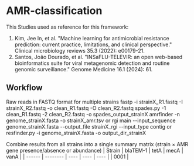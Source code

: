 # AMR-classification
This 
Studies used as reference for this framework:
1. Kim, Jee In, et al. "Machine learning for antimicrobial resistance prediction: current practice, limitations, and clinical perspective." Clinical microbiology reviews 35.3 (2022): e00179-21.
2. Santos, João Dourado, et al. "INSaFLU-TELEVIR: an open web-based bioinformatics suite for viral metagenomic detection and routine genomic surveillance." Genome Medicine 16.1 (2024): 61.

## Workflow
Raw reads in FASTQ format for multiple strains
fastp -i strainX_R1.fastq -I strainX_R2.fastq -o clean_R1.fastq -O clean_R2.fastq
spades.py -1 clean_R1.fastq -2 clean_R2.fastq -o spades_output_strainX
amrfinder -n genome_strainX.fasta -o strainX_amr.tsv
or
rgi main --input_sequence genome_strainX.fasta --output_file strainX_rgi --input_type contig
or
resfinder.py -i genome_strainX.fasta -o output_dir_strainX

Combine results from all strains into a single summary matrix (strain × AMR gene presence/absence or abundance)
| Strain | blaTEM-1	| tetA |	mecA	| vanA |
| ------ | -------- | ---- |  ----  | ---- |
| 0001 |
